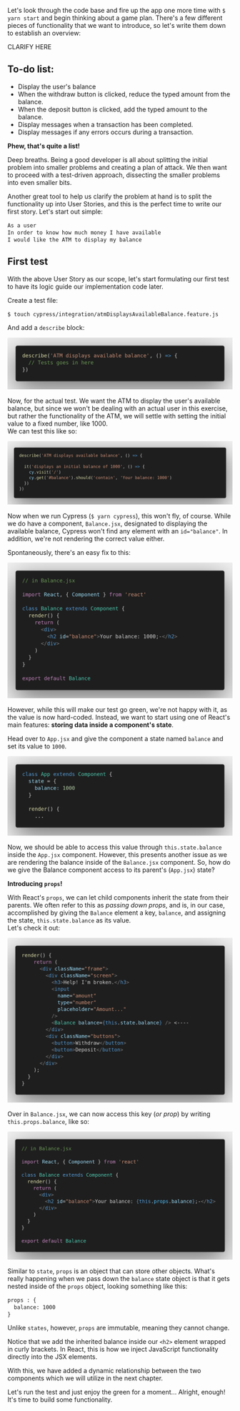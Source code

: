 Let's look through the code base and fire up the app one more time with ```$ yarn start``` and begin thinking about a game plan. There's a few different pieces of functionality that we want to introduce, so let's write them down to establish an overview:

CLARIFY HERE
## To-do list:  
- Display the user's balance
- When the withdraw button is clicked, reduce the typed amount from the balance.
- When the deposit button is clicked, add the typed amount to the balance.
- Display messages when a transaction has been completed.
- Display messages if any errors occurs during a transaction. 

**Phew, that's quite a list!**

Deep breaths. Being a good developer is all about splitting the initial problem into smaller problems and creating a plan of attack.
We then want to proceed with a test-driven approach, dissecting the smaller problems into even smaller bits.

Another great tool to help us clarify the problem at hand is to split the functionality up into User Stories, and this is the perfect time to write our first story. Let's start out simple:

```
As a user
In order to know how much money I have available
I would like the ATM to display my balance
```

## First test
With the above User Story as our scope, let's start formulating our first test to have its logic guide our implementation code later. 

Create a test file:  
``` 
$ touch cypress/integration/atmDisplaysAvailableBalance.feature.js 
```

And add a ```describe``` block:

![](../images/getting_started_01.png)

Now, for the actual test. We want the ATM to display the user's available balance, but since we won't be dealing with an actual user in this exercise, but rather the functionality of the ATM, we will settle with setting the initial value to a fixed number, like 1000.  
We can test this like so:

![](../images/getting_started_02.png)

Now when we run Cypress (```$ yarn cypress```), this won't fly, of course. While we do have a component, ```Balance.jsx```, designated to displaying the available balance, Cypress won't find any element with an ```id="balance"```. In addition, we're not rendering the correct value either.

Spontaneously, there's an easy fix to this: 

![](../images/getting_started_03.png)

However, while this will make our test go green, we're not happy with it, as the value is now hard-coded. Instead, we want to start using one of React's main features: **storing data inside a component's state**.

Head over to ```App.jsx``` and give the component a state named ```balance``` and set its value to ```1000```.

![](../images/getting_started_04.png)

Now, we should be able to access this value through ```this.state.balance``` inside the ```App.jsx``` component.  However, this presents another issue as we are rendering the balance inside of the ```Balance.jsx``` component. So, how do we give the Balance component access to its parent's (```App.jsx```) state?

**Introducing ```props```!**

With React's ```props```, we can let child components inherit the state from their parents. We often refer to this as *passing down props*, and is, in our case, accomplished by giving the ```Balance``` element a key, ```balance```, and assigning the state, ```this.state.balance``` as its value.  
Let's check it out:

![](../images/getting_started_05.png)

Over in ```Balance.jsx```, we can now access this key (*or prop*) by writing ```this.props.balance```, like so:

![](../images/getting_started_06.png)

Similar to `state`, `props` is an object that can store other objects. What's really happening when we pass down the `balance` state object is that it gets nested inside of the `props` object, looking something like this: 
```
props : {
  balance: 1000
}
```
Unlike `states`, however, `props` are immutable, meaning they cannot change.

Notice that we add the inherited balance inside our ```<h2>``` element wrapped in curly brackets. In React, this is how we inject JavaScript functionality directly into the JSX elements.

With this, we have added a dynamic relationship between the two components which we will utilize in the next chapter. 

Let's run the test and just enjoy the green for a moment... Alright, enough! It's time to build some functionality.
